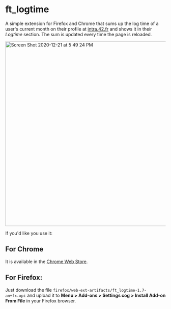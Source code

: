 # ft_logtime
A simple extension for Firefox and Chrome that sums up the log time of a user's current month on their profile at [intra.42.fr](intra.42.fr) and shows it in their *Logtime* section.
The sum is updated every time the page is reloaded.

<img width="579" alt="Screen Shot 2020-12-21 at 5 49 24 PM" src="https://user-images.githubusercontent.com/6943864/102802015-525f0580-43b6-11eb-82b6-c0440b882a32.png">

If you'd like you use it:

## For Chrome
It is available in the [Chrome Web Store](https://chrome.google.com/webstore/detail/ftlogtime/mnohnflacgkmhaocfhhmjeeciibiciep).

## For Firefox:
Just download the file `firefox/web-ext-artifacts/ft_logtime-1.7-an+fx.xpi` and upload it to **Menu > Add-ons > Settings cog > Install Add-on From File** in your Firefox browser.

